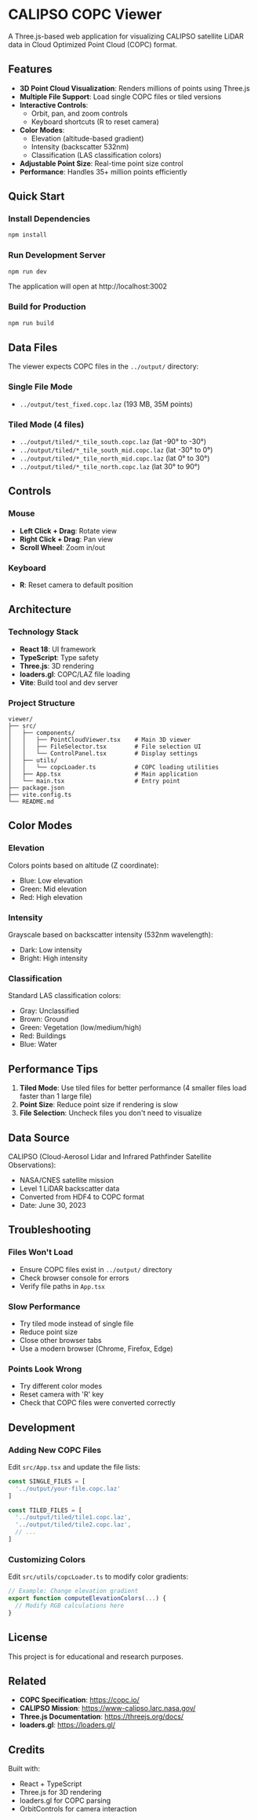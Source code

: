 # CALIPSO COPC Viewer

A Three.js-based web application for visualizing CALIPSO satellite LiDAR data in Cloud Optimized Point Cloud (COPC) format.

## Features

- **3D Point Cloud Visualization**: Renders millions of points using Three.js
- **Multiple File Support**: Load single COPC files or tiled versions
- **Interactive Controls**:
  - Orbit, pan, and zoom controls
  - Keyboard shortcuts (R to reset camera)
- **Color Modes**:
  - Elevation (altitude-based gradient)
  - Intensity (backscatter 532nm)
  - Classification (LAS classification colors)
- **Adjustable Point Size**: Real-time point size control
- **Performance**: Handles 35+ million points efficiently

## Quick Start

### Install Dependencies

```bash
npm install
```

### Run Development Server

```bash
npm run dev
```

The application will open at http://localhost:3002

### Build for Production

```bash
npm run build
```

## Data Files

The viewer expects COPC files in the `../output/` directory:

### Single File Mode
- `../output/test_fixed.copc.laz` (193 MB, 35M points)

### Tiled Mode (4 files)
- `../output/tiled/*_tile_south.copc.laz` (lat -90° to -30°)
- `../output/tiled/*_tile_south_mid.copc.laz` (lat -30° to 0°)
- `../output/tiled/*_tile_north_mid.copc.laz` (lat 0° to 30°)
- `../output/tiled/*_tile_north.copc.laz` (lat 30° to 90°)

## Controls

### Mouse
- **Left Click + Drag**: Rotate view
- **Right Click + Drag**: Pan view
- **Scroll Wheel**: Zoom in/out

### Keyboard
- **R**: Reset camera to default position

## Architecture

### Technology Stack
- **React 18**: UI framework
- **TypeScript**: Type safety
- **Three.js**: 3D rendering
- **loaders.gl**: COPC/LAZ file loading
- **Vite**: Build tool and dev server

### Project Structure
```
viewer/
├── src/
│   ├── components/
│   │   ├── PointCloudViewer.tsx    # Main 3D viewer
│   │   ├── FileSelector.tsx        # File selection UI
│   │   └── ControlPanel.tsx        # Display settings
│   ├── utils/
│   │   └── copcLoader.ts           # COPC loading utilities
│   ├── App.tsx                     # Main application
│   └── main.tsx                    # Entry point
├── package.json
├── vite.config.ts
└── README.md
```

## Color Modes

### Elevation
Colors points based on altitude (Z coordinate):
- Blue: Low elevation
- Green: Mid elevation
- Red: High elevation

### Intensity
Grayscale based on backscatter intensity (532nm wavelength):
- Dark: Low intensity
- Bright: High intensity

### Classification
Standard LAS classification colors:
- Gray: Unclassified
- Brown: Ground
- Green: Vegetation (low/medium/high)
- Red: Buildings
- Blue: Water

## Performance Tips

1. **Tiled Mode**: Use tiled files for better performance (4 smaller files load faster than 1 large file)
2. **Point Size**: Reduce point size if rendering is slow
3. **File Selection**: Uncheck files you don't need to visualize

## Data Source

CALIPSO (Cloud-Aerosol Lidar and Infrared Pathfinder Satellite Observations):
- NASA/CNES satellite mission
- Level 1 LiDAR backscatter data
- Converted from HDF4 to COPC format
- Date: June 30, 2023

## Troubleshooting

### Files Won't Load
- Ensure COPC files exist in `../output/` directory
- Check browser console for errors
- Verify file paths in `App.tsx`

### Slow Performance
- Try tiled mode instead of single file
- Reduce point size
- Close other browser tabs
- Use a modern browser (Chrome, Firefox, Edge)

### Points Look Wrong
- Try different color modes
- Reset camera with 'R' key
- Check that COPC files were converted correctly

## Development

### Adding New COPC Files

Edit `src/App.tsx` and update the file lists:

```typescript
const SINGLE_FILES = [
  '../output/your-file.copc.laz'
]

const TILED_FILES = [
  '../output/tiled/tile1.copc.laz',
  '../output/tiled/tile2.copc.laz',
  // ...
]
```

### Customizing Colors

Edit `src/utils/copcLoader.ts` to modify color gradients:

```typescript
// Example: Change elevation gradient
export function computeElevationColors(...) {
  // Modify RGB calculations here
}
```

## License

This project is for educational and research purposes.

## Related

- **COPC Specification**: https://copc.io/
- **CALIPSO Mission**: https://www-calipso.larc.nasa.gov/
- **Three.js Documentation**: https://threejs.org/docs/
- **loaders.gl**: https://loaders.gl/

## Credits

Built with:
- React + TypeScript
- Three.js for 3D rendering
- loaders.gl for COPC parsing
- OrbitControls for camera interaction
